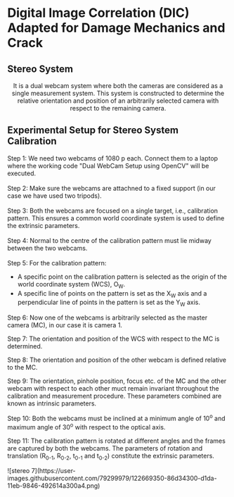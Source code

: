 # Digital Image Correlation (DIC) Adapted for Damage Mechanics and Crack

## Stereo System
<p align="center">
It is a dual webcam system where both the cameras are considered as a single measurement system. This system is constructed to determine the relative orientation and position of an arbitrarily selected camera with respect to the remaining camera.
</p>

## Experimental Setup for Stereo System Calibration
Step 1: We need two webcams of 1080 p each. Connect them to a laptop where the working code "Dual WebCam Setup using OpenCV" will be executed. \
                          \
Step 2: Make sure the webcams are attachned to a fixed support (in our case we have used two tripods).\
                        \
Step 3: Both the webcams are focused on a single target, i.e., calibration pattern. This ensures a common world coordinate system is used to define the extrinsic parameters. \
                     \
Step 4: Normal to the centre of the calibration pattern must lie midway between the two webcams.\
                      \
Step 5: For the calibration pattern: 
* A specific point on the calibration pattern is selected as the origin of the world coordinate system (WCS), O<sub>W</sub>. 
* A specific line of points on the pattern is set as the X<sub>W</sub> axis and a perpendicular line of points in the pattern is set as the Y<sub>W</sub> axis.
<p align='left'>
Step 6: Now one of the webcams is arbitrarily selected as the master camera (MC), in our case it is camera 1. 
<p>
<p align='left'>
Step 7: The orientation and position of the WCS with respect to the MC is determined. 
<p>
<p align='left'>
Step 8: The orientation and position of the other webcam is defined relative to the MC. 
<p>
<p align='left'>
Step 9: The orientation, pinhole position, focus etc. of the MC and the other webcam with respect to each other muct remain invariant throughout the calibration and measurement procedure. These parameters combined are known as intrinsic parameters. 
<p>
<p align='left'>
Step 10: Both the webcams must be inclined at a minimum angle of 10<sup>o</sup> and maximum angle of 30<sup>o</sup> with respect to the optical axis. 
<p>
<p align='left'>
Step 11: The calibration pattern is rotated at different angles and the frames are captured by both the webcams. The parameters of rotation and translation (R<sub>0-1</sub>, R<sub>0-2</sub>, t<sub>0-1</sub> and t<sub>0-2</sub>) constitute the extrinsic parameters.
<p>

  

<p align="center">
  <src="https://drive.google.com/file/d/1tuLUKGyMgwdkf1P387B7GDCWcbPAdlsN/view?usp=sharing">
</p>
  ![stereo 7](https://user-images.githubusercontent.com/79299979/122669350-86d34300-d1da-11eb-9846-492614a300a4.png)

